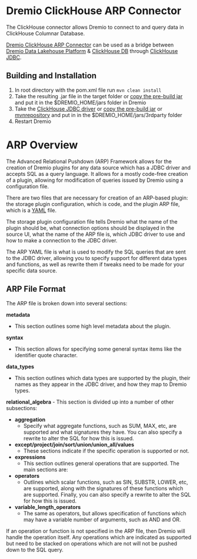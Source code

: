 # Dremio ClickHouse ARP Connector

The ClickHouse connector allows Dremio to connect to and query data in ClickHouse Columnar Database.

[Dremio ClickHouse ARP Connector](https://github.com/mmsmdali/dremio-clickhouse-arp-connector) can be used as a bridge between [Dremio Data Lakehouse Platform](https://github.com/dremio/dremio-oss) & [ClickHouse DB](https://github.com/ClickHouse/ClickHouse) through  [ClickHouse JDBC](https://github.com/ClickHouse/clickhouse-jdbc).

## Building and Installation

1. In root directory with the pom.xml file run `mvn clean install`
2. Take the resulting .jar file in the target folder or [copy the pre-build jar](https://github.com/mmsmdali/dremio-clickhouse-arp-connector/blob/master/target/dremio-clickhouse-plugin-20.1.0-202202061055110045-36733c65.jar) and put it in the $DREMIO_HOME/jars folder in Dremio
3. Take the [ClickHouse JDBC driver](https://github.com/ClickHouse/clickhouse-jdbc) or [copy the pre-build jar](https://github.com/mmsmdali/dremio-clickhouse-arp-connector/blob/master/target/clickhouse-jdbc-0.3.3-SNAPSHOT-all.jar) or [mvnrepository](https://mvnrepository.com/artifact/com.clickhouse/clickhouse-jdbc) and put in in the $DREMIO_HOME/jars/3rdparty folder
4. Restart Dremio

# ARP Overview

The Advanced Relational Pushdown (ARP) Framework allows for the creation of Dremio plugins for any data source which has a JDBC driver and accepts SQL 
as a query language. It allows for a mostly code-free creation of a plugin, allowing for modification of queries issued 
by Dremio using a configuration file.

There are two files that are necessary for creation of an ARP-based plugin: the storage plugin configuration, which 
is code, and the plugin ARP file, which is a [YAML](https://yaml.org) file.

The storage plugin configuration file tells Dremio what the name of the plugin should be, what connection options 
should be displayed in the source UI, what the name of the ARP file is, which JDBC driver to use and how to make a 
connection to the JDBC driver.

The ARP YAML file is what is used to modify the SQL queries that are sent to the JDBC driver, allowing you to specify 
support for different data types and functions, as well as rewrite them if tweaks need to be made for your specific 
data source. 

## ARP File Format

The ARP file is broken down into several sections:

**metadata**
- This section outlines some high level metadata about the plugin.

**syntax**
- This section allows for specifying some general syntax items like the identifier quote character.

**data_types**
- This section outlines which data types are supported by the plugin, their names as they appear in the JDBC driver, and how they map to Dremio types.

**relational_algebra** - This section is divided up into a number of other subsections:

- **aggregation**
  - Specify what aggregate functions, such as SUM, MAX, etc, are supported and what signatures they have. You can also specify a rewrite to alter the SQL for how this is issued.
- **except/project/join/sort/union/union_all/values**
  - These sections indicate if the specific operation is supported or not.
- **expressions**
  - This section outlines general operations that are supported. The main sections are:
- **operators**
  - Outlines which scalar functions, such as SIN, SUBSTR, LOWER, etc, are supported, along with the signatures of these functions which are supported. Finally, you can also specify a rewrite to alter the SQL for how this is issued.
- **variable_length_operators**
  - The same as operators, but allows specification of functions which may have a variable number of arguments, such as AND and OR.

If an operation or function is not specified in the ARP file, then Dremio will handle the operation itself. Any operations which are indicated as supported but need to be stacked on operations which are not will not be pushed down to the SQL query.

